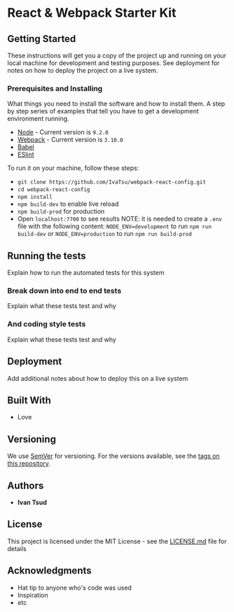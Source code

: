 # React & Webpack Starter Kit

## Getting Started

These instructions will get you a copy of the project up and running on your local machine for development and testing purposes. See deployment for notes on how to deploy the project on a live system.

### Prerequisites and Installing

What things you need to install the software and how to install them. A step by step series of examples that tell you have to get a development environment running.

* [Node](https://nodejs.org/en/) - Current version is `9.2.0`
* [Webpack](https://webpack.js.org/) - Current version is `3.10.0`
* [Babel](https://babeljs.io/)
* [ESlint](https://eslint.org/)

To run it on your machine, follow these steps:

- `git clone https://github.com/IvaTsu/webpack-react-config.git`
- `cd webpack-react-config`
- `npm install`
- `npm build-dev` to enable live reload
- `npm build-prod` for production
- Open `localhost:7700` to see results
NOTE: it is needed to create a `.env` file with the following content: `NODE_ENV=development` to run `npm run build-dev` or `NODE_ENV=production` to run `npm run build-prod`

## Running the tests

Explain how to run the automated tests for this system

### Break down into end to end tests

Explain what these tests test and why

### And coding style tests

Explain what these tests test and why

## Deployment

Add additional notes about how to deploy this on a live system

## Built With

* Love

## Versioning

We use [SemVer](http://semver.org/) for versioning. For the versions available, see the [tags on this repository](https://github.com/your/project/tags).

## Authors

* **Ivan Tsud**

## License

This project is licensed under the MIT License - see the [LICENSE.md](LICENSE.md) file for details

## Acknowledgments

* Hat tip to anyone who's code was used
* Inspiration
* etc
